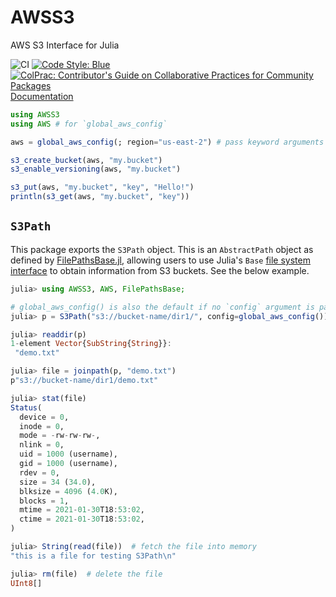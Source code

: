 # AWSS3

AWS S3 Interface for Julia

![CI](https://github.com/JuliaCloud/AWSS3.jl/workflows/CI/badge.svg)
[![Code Style: Blue](https://img.shields.io/badge/code%20style-blue-4495d1.svg)](https://github.com/invenia/BlueStyle)
[![ColPrac: Contributor's Guide on Collaborative Practices for Community Packages](https://img.shields.io/badge/ColPrac-Contributor's%20Guide-blueviolet)](https://github.com/SciML/ColPrac)
[Documentation](https://juliacloud.github.io/AWSCore.jl/build/AWSS3.html)

```julia
using AWSS3
using AWS # for `global_aws_config`

aws = global_aws_config(; region="us-east-2") # pass keyword arguments to change defaults

s3_create_bucket(aws, "my.bucket")
s3_enable_versioning(aws, "my.bucket")

s3_put(aws, "my.bucket", "key", "Hello!")
println(s3_get(aws, "my.bucket", "key"))
```

## `S3Path`
This package exports the `S3Path` object.  This is an `AbstractPath` object as defined by
[FilePathsBase.jl](https://github.com/rofinn/FilePathsBase.jl), allowing users to use
Julia's `Base` [file system interface](https://docs.julialang.org/en/v1/base/file/) to
obtain information from S3 buckets.  See the below example.

```julia
julia> using AWSS3, AWS, FilePathsBase;

# global_aws_config() is also the default if no `config` argument is passed
julia> p = S3Path("s3://bucket-name/dir1/", config=global_aws_config());

julia> readdir(p)
1-element Vector{SubString{String}}:
 "demo.txt"

julia> file = joinpath(p, "demo.txt")
p"s3://bucket-name/dir1/demo.txt"

julia> stat(file)
Status(
  device = 0,
  inode = 0,
  mode = -rw-rw-rw-,
  nlink = 0,
  uid = 1000 (username),
  gid = 1000 (username),
  rdev = 0,
  size = 34 (34.0),
  blksize = 4096 (4.0K),
  blocks = 1,
  mtime = 2021-01-30T18:53:02,
  ctime = 2021-01-30T18:53:02,
)

julia> String(read(file))  # fetch the file into memory
"this is a file for testing S3Path\n"

julia> rm(file)  # delete the file
UInt8[]
```
